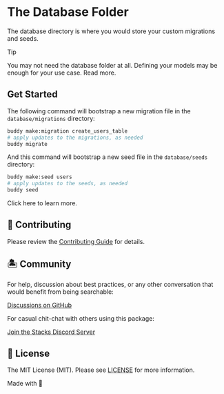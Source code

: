 # The Database Folder

The database directory is where you would store your custom migrations and seeds.

> [!TIP]
> You may not need the database folder at all. Defining your models may be enough for your use case. Read more.

## Get Started

The following command will bootstrap a new migration file in the `database/migrations` directory:

```bash
buddy make:migration create_users_table
# apply updates to the migrations, as needed
buddy migrate
```

And this command will bootstrap a new seed file in the `database/seeds` directory:

```bash
buddy make:seed users
# apply updates to the seeds, as needed
buddy seed
```

Click here to learn more.

## 🚜 Contributing

Please review the [Contributing Guide](https://github.com/stacksjs/contributing) for details.

## 🏝 Community

For help, discussion about best practices, or any other conversation that would benefit from being searchable:

[Discussions on GitHub](https://github.com/stacksjs/stacks/discussions)

For casual chit-chat with others using this package:

[Join the Stacks Discord Server](https://discord.gg/stacksjs)

## 📄 License

The MIT License (MIT). Please see [LICENSE](../../LICENSE.md) for more information.

Made with 💙
